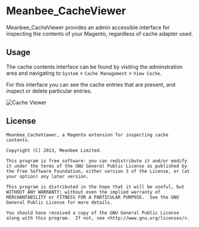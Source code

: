 # Meanbee_CacheViewer

Meanbee_CacheViewer provides an admin accessible interface for inspecting the contents of your Magento, regardless of cache adapter used.

## Usage

The cache contents interface can be found by visiting the adminstration area and navigating to `System` > `Cache Management` > `View Cache`.

For this interface you can see the cache entries that are present, and inspect or delete particular entries.

![Cache Viewer](http://up.nicksays.co.uk/image/0C1W29041R3y/release_0.1.0.png)

## License

	Meanbee_CacheViewer, a Magento extension for inspecting cache contents.
	
	Copyright (C) 2013, Meanbee Limited.
	
	This program is free software: you can redistribute it and/or modify it under the terms of the GNU General Public License as published by the Free Software Foundation, either version 3 of the License, or (at your option) any later version.
	
	This program is distributed in the hope that it will be useful, but WITHOUT ANY WARRANTY; without even the implied warranty of MERCHANTABILITY or FITNESS FOR A PARTICULAR PURPOSE.  See the GNU General Public License for more details.
	
	You should have received a copy of the GNU General Public License along with this program.  If not, see <http://www.gnu.org/licenses/>.
